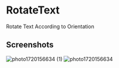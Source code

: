 # RotateText
Rotate Text According to Orientation

## Screenshots

![photo1720156634 (1)](https://github.com/user-attachments/assets/342f4243-897a-46eb-8102-804d418595a5)
![photo1720156634](https://github.com/user-attachments/assets/5cee6747-e4f6-40c6-905f-2a192d0f97b5)
